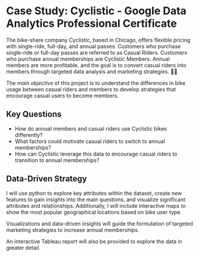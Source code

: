 # Case Study: Cyclistic - Google Data Analytics Professional Certificate

The bike-share company Cyclistic, based in Chicago, offers flexible pricing with single-ride, full-day, and annual passes. Customers who purchase single-ride or full-day passes are referred to as Casual Riders. Customers who purchase annual memberships are Cyclistic Members. Annual members are more profitable, and the goal is to convert casual riders into members through targeted data analysis and marketing strategies. 🚴‍♂️

The *main objective* of this project is to understand the differences in bike usage between casual riders and members to develop strategies that encourage casual users to become members.

## Key Questions

  -  How do annual members and casual riders use Cyclistic bikes differently?
  -  What factors could motivate casual riders to switch to annual memberships?
  -  How can Cyclistic leverage this data to encourage casual riders to transition to annual memberships?

## Data-Driven Strategy

I will use python to explore key attributes within the dataset, create new features to gain insights into the main questions, and visualize significant attributes and relationships. Additionally, I will include interactive maps to show the most popular geographical locations based on bike user type.

Visualizations and data-driven insights will guide the formulation of targeted marketing strategies to increase annual memberships.

An interactive Tableau report will also be provided to explore the data in greater detail.
